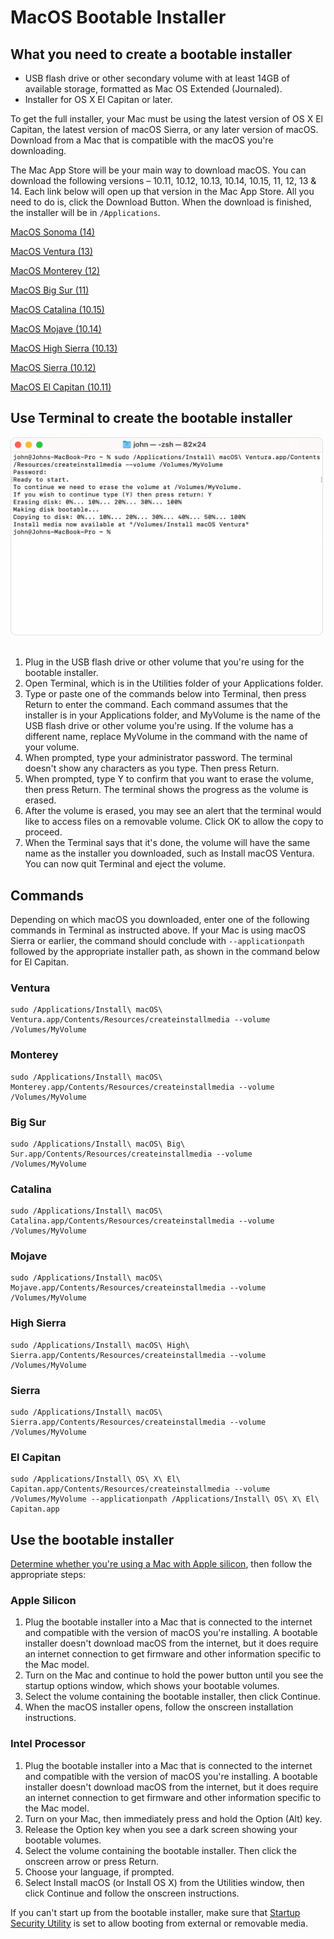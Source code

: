 # MacOS Bootable Installer
## What you need to create a bootable installer

- USB flash drive or other secondary volume with at least 14GB of available storage, formatted as Mac OS Extended (Journaled).
- Installer for OS X El Capitan or later.

To get the full installer, your Mac must be using the latest version of OS X El Capitan, the latest version of macOS Sierra, or any later version of macOS. Download from a Mac that is compatible with the macOS you're downloading.

The Mac App Store will be your main way to download macOS. You can download the following versions – 10.11, 10.12, 10.13, 10.14, 10.15, 11, 12, 13 & 14. Each link below will open up that version in the Mac App Store. All you need to do is, click the Download Button. When the download is finished, the installer will be in ```/Applications```.

[MacOS Sonoma (14)](htts://)

[MacOS Ventura (13)](https://apps.apple.com/us/app/macos-ventura/id1638787999)

[MacOS Monterey (12)](https://apps.apple.com/us/app/macos-monterey/id1576738294)

[MacOS Big Sur (11)](https://apps.apple.com/us/app/macos-big-sur/id1526878132?mt=12)

[MacOS Catalina (10.15)](https://apps.apple.com/us/app/macos-catalina/id1466841314?mt=12)

[MacOS Mojave (10.14)](https://apps.apple.com/us/app/macos-mojave/id1398502828?mt=12)

[MacOS High Sierra (10.13)](https://apps.apple.com/us/app/macos-high-sierra/id1246284741)

[MacOS Sierra (10.12)](https://apps.apple.com/us/app/macos-sierra/id1127487414)

[MacOS El Capitan (10.11)](https://apps.apple.com/us/app/os-x-el-capitan/id1147835434?mt=12)

## Use Terminal to create the bootable installer

<div align="left">
    <img src="Images/screenshot.png" alt="First Image" width="500" /></a>   
</div>
</br>

<ol>
<li> Plug in the USB flash drive or other volume that you're using for the bootable installer. </li>
<li> Open Terminal, which is in the Utilities folder of your Applications folder. </li>
<li> Type or paste one of the commands below into Terminal, then press Return to enter the command. Each command assumes that the installer is in your Applications folder, and MyVolume is the name of the USB flash drive or other volume you're using. If the volume has a different name, replace MyVolume in the command with the name of your volume. </li>
<li> When prompted, type your administrator password. The terminal doesn't show any characters as you type. Then press Return. </li>
<li> When prompted, type Y to confirm that you want to erase the volume, then press Return. The terminal shows the progress as the volume is erased. </li>
<li> After the volume is erased, you may see an alert that the terminal would like to access files on a removable volume. Click OK to allow the copy to proceed. </li>
<li> When the Terminal says that it's done, the volume will have the same name as the installer you downloaded, such as Install macOS Ventura. You can now quit Terminal and eject the volume. </li>
</ol>

## Commands

Depending on which macOS you downloaded, enter one of the following commands in Terminal as instructed above.
If your Mac is using macOS Sierra or earlier, the command should conclude with ```--applicationpath``` followed by the appropriate installer path, as shown in the command below for El Capitan.

### Ventura
```
sudo /Applications/Install\ macOS\ Ventura.app/Contents/Resources/createinstallmedia --volume /Volumes/MyVolume
```
### Monterey
```
sudo /Applications/Install\ macOS\ Monterey.app/Contents/Resources/createinstallmedia --volume /Volumes/MyVolume
```
### Big Sur
```
sudo /Applications/Install\ macOS\ Big\ Sur.app/Contents/Resources/createinstallmedia --volume /Volumes/MyVolume
```
### Catalina
```
sudo /Applications/Install\ macOS\ Catalina.app/Contents/Resources/createinstallmedia --volume /Volumes/MyVolume
```
### Mojave
```
sudo /Applications/Install\ macOS\ Mojave.app/Contents/Resources/createinstallmedia --volume /Volumes/MyVolume
```
### High Sierra
```
sudo /Applications/Install\ macOS\ High\ Sierra.app/Contents/Resources/createinstallmedia --volume /Volumes/MyVolume
```
### Sierra
```
sudo /Applications/Install\ macOS\ Sierra.app/Contents/Resources/createinstallmedia --volume /Volumes/MyVolume
```
### El Capitan
```
sudo /Applications/Install\ OS\ X\ El\ Capitan.app/Contents/Resources/createinstallmedia --volume /Volumes/MyVolume --applicationpath /Applications/Install\ OS\ X\ El\ Capitan.app
```
## Use the bootable installer

[Determine whether you're using a Mac with Apple silicon](https://support.apple.com/en-us/HT211814), then follow the appropriate steps:

### Apple Silicon

<ol>
<li> Plug the bootable installer into a Mac that is connected to the internet and compatible with the version of macOS you're installing. A bootable installer doesn't download macOS from the internet, but it does require an internet connection to get firmware and other information specific to the Mac model. </li>
<li> Turn on the Mac and continue to hold the power button until you see the startup options window, which shows your bootable volumes. </li>
<li> Select the volume containing the bootable installer, then click Continue. </li>
<li> When the macOS installer opens, follow the onscreen installation instructions. </li>
</ol>

### Intel Processor

<ol>
<li> Plug the bootable installer into a Mac that is connected to the internet and compatible with the version of macOS you're installing. A bootable installer doesn't download macOS from the internet, but it does require an internet connection to get firmware and other information specific to the Mac model. </li>
<li> Turn on your Mac, then immediately press and hold the Option (Alt) key. </li>
<li> Release the Option key when you see a dark screen showing your bootable volumes. </li>
<li> Select the volume containing the bootable installer. Then click the onscreen arrow or press Return. </li>
<li> Choose your language, if prompted. </li>
<li> Select Install macOS (or Install OS X) from the Utilities window, then click Continue and follow the onscreen instructions. </li>
</ol>

If you can't start up from the bootable installer, make sure that [Startup Security Utility](https://support.apple.com/en-us/HT208198) is set to allow booting from external or removable media.








